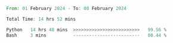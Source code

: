 <!--START_SECTION:waka-->

```rust
From: 01 February 2024 - To: 08 February 2024

Total Time: 14 hrs 52 mins

Python   14 hrs 48 mins  >>>>>>>>>>>>>>>>>>>>>>>>>   99.56 %
Bash     3 mins          -------------------------   00.44 %
```

<!--END_SECTION:waka-->

